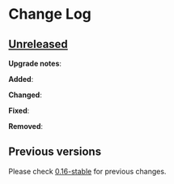 # Change Log

## [Unreleased](https://github.com/decidim/decidim/tree/HEAD)

**Upgrade notes**:


**Added**:


**Changed**:


**Fixed**:


**Removed**:


## Previous versions

Please check [0.16-stable](https://github.com/decidim/decidim/blob/0.16-stable/CHANGELOG.md) for previous changes.
